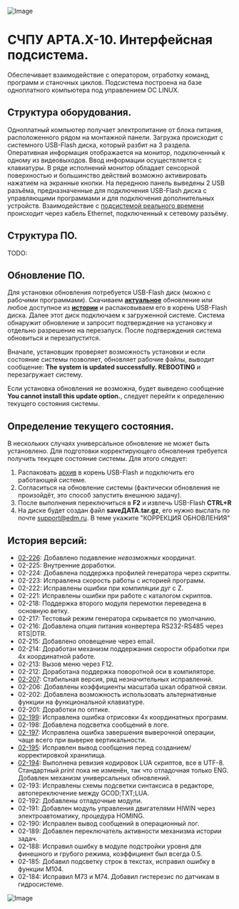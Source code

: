 ![Image](http://edm.ru/style/top.png)

# СЧПУ АРТА.X-10. Интерфейсная подсистема. 

Обеспечивает взаимодействие с оператором, отработку команд, программ и станочных циклов. 
Подсистема построена на базе одноплатного компьютера под управлением ОС LINUX.

## Структура оборудования.

Одноплатный компьютер получает электропитание от блока питания, расположенного рядом на монтажной панели.
Загрузка происходит с системного USB-Flash диска, который разбит на 3 раздела.
Оперативная информация отображается на монитор, подключенный к одному из видеовыходов. 
Ввод информации осуществляется с клавиатуры. В ряде исполнений монитор обладает сенсорной поверхностью
и большинство действий возможно активировать нажатием на экранные кнопки. На переднюю панель выведены 2
USB разъёма, предназначенные для подключения USB-Flash диска с управляющими программами и для подключения 
дополнительных устройств. Взаимодействие с [подсистемой реального времени](dos32.rcnc.md) происходит через кабель
Ethernet, подключенный к сетевому  разъёму.

## Структура ПО.

TODO:

## Обновление ПО.

Для установки обновления потребуется USB-Flash диск (можно с рабочими программами).
Скачиваем **[актуальное](ACNC/UPD.UNI.V2-199G.zip)** обновление или любое доступное из **[истории](#История-версий)** и
распаковываем его в корень USB-Flash диска. Далее этот диск подключаем к загруженной системе. Система обнаружит
обновление и запросит подтверждение на установку и отдельно разрешение на перезапуск.
После подтверждения система обновиться и перезапустится.

Вначале, установщик проверяет возможность установки и
если состояние системы позволяет, обновляет рабочие файлы,
выводит сообщение: **The system is updated successfully. REBOOTING** и перезагружает систему.

Если установка обновления не возможна, будет выведено сообщение **You cannot install this update option.**, следует перейти к
определению текущего состояния системы.

## Определение текущего состояния.

В нескольких случаях универсальное обновление не может быть установлено. Для подготовки 
корректирующего обновления требуется получить текущее состояние системы. Для этого
следует:

1. Распаковать [архив](CMD/get-cur-state.zip) в корень USB-Flash и подключить 
   его работающей системе. 
2. Согласиться на обновление системы (фактически обновления не произойдёт, это способ запустить внешнюю задачу).
3. После выполнения переключиться в **F2** и извлечь USB-Flash **CTRL+R**
4. На диске будет создан файл **saveДАТА.tar.gz**, его нужно выслать по почте [support@edm.ru](mailto:support@edm.ru).
   В теме укажите "КОРРЕКЦИЯ ОБНОВЛЕНИЯ"

## История версий:
* [02-226](ACNC/UPD.UNI.V2-226G.zip): Добавлено подавление *невозможных* координат.
* 02-225: Внутренние доработки.
* 02-224: Добавлена поддержка профилей генератора через скрипты.
* 02-223: Исправлена скорость работы с историей программ.
* 02-222: Исправлены ошибки при компиляции дуг с Z.
* 02-221: Исправлены ошибки при работе с каталогом скриптов.
* 02-218: Поддержка второго модуля перемотки переведена в основную ветку.
* 02-217: Тестовый режим генератора скрывается по умолчанию.
* 02-216: Добавлена опция питания конвертера RS232-RS485 через RTS|DTR.
* 02-215: Добавлено оповещение через email.
* 02-214: Доработан механизм поддержания скорости обработки при 4х координатной работе.
* 02-213: Вызов меню через F12.
* 02-212: Доработана поддержка поворотной оси в компиляторе.
* [02-207](ACNC/UPD.UNI.V2-207G.zip): Стабильная версия, ряд незначительных исправлений.
* 02-206: Добавлены коэффициенты масштаба шкал обратной связи.
* 02-202: Добавлена возможность использовать альтернативные функции на функциональной клавиатуре.
* 02-201: Доработки по оптике.
* [02-199](ACNC/UPD.UNI.V2-199G.zip): Исправлена ошибка отрисовки 4х координатных программ.
* 02-198: Добавлена подсветка сообщений в логе.
* [02-197](ACNC/UPD.UNI.V2-197G.zip): Исправлена ошибка завершения выверочной операции, чаще всего при выверке вертикальности.
* [02-195](ACNC/UPD.UNI.V2-195G.zip): Исправлен вывод сообщения перед созданием/корректировкой хранилища.
* [02-194](ACNC/UPD.UNI.V2-194G.zip): Выполнена ревизия кодировок LUA скриптов, все в UTF-8. 
  Стандартный *print* пока не изменён, так что отладочная только ENG.
  Добавлен механизм универсальных обновлений.
* 02-193: Исправлены схемы подсветки синтаксиса в редакторе, автопереключение между GCOD;TXT;LUA.
* 02-192: Добавлены отладочные модули.
* 02-191: Добавлен модуль управления двигателями HIWIN через электроавтоматику, процедура HOMING. 
* 02-190: Исправлен вывод сообщений в операционный лог.
* 02-189: Добавлен переключатель активности механизма истории задач. 
* 02-188: Исправил ошибку в модуле подстройки уровня для финешного и грубого режима, коэффициент был всегда 0.5. 
* 02-185: Добавил подсветку строк в текстах, исправил ошибку в функции M104.
* 02-184: Исправил M73 и M74. Добавил гистерезис по датчикам в гидросистеме.


![Image](http://edm.ru/style/bottom.png)
